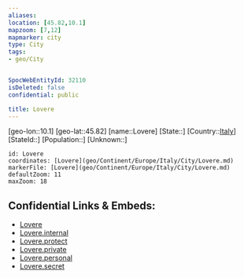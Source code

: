 ```yaml
---
aliases: 
location: [45.82,10.1]
mapzoom: [7,12] 
mapmarker: city 
type: City
tags:
- geo/City


SpocWebEntityId: 32110
isDeleted: false
confidential: public

title: Lovere
---
```

[geo-lon::10.1]
[geo-lat::45.82]
[name::Lovere]
[State::]
[Country::[Italy](geo/Continent/Europe/Italy.md)]
[StateId::]
[Population::]
[Unknown::]


```leaflet
id: Lovere
coordinates: [Lovere](geo/Continent/Europe/Italy/City/Lovere.md)
markerFile: [Lovere](geo/Continent/Europe/Italy/City/Lovere.md)
defaultZoom: 11 
maxZoom: 18
```


## Confidential Links & Embeds: 
- [Lovere](../../../../../../_public/geo/Continent/Europe/Italy/City/Lovere.md) 
- [Lovere.internal](../../../../../../_internal/geo/Continent/Europe/Italy/City/Lovere.internal.md) 
- [Lovere.protect](../../../../../../_protect/geo/Continent/Europe/Italy/City/Lovere.protect.md) 
- [Lovere.private](../../../../../../_private/geo/Continent/Europe/Italy/City/Lovere.private.md) 
- [Lovere.personal](../../../../../../_personal/geo/Continent/Europe/Italy/City/Lovere.personal.md) 
- [Lovere.secret](../../../../../../_secret/geo/Continent/Europe/Italy/City/Lovere.secret.md) 
